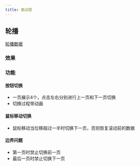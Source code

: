 ```yaml
---
title: 面试题
---
```


## 轮播

<a href="/doc/lunbo.json" target="_blank">轮播数据</a>

### 效果

<hl-iv-lun-bo class="mt-4"/>

### 功能

#### 按钮切换

- 一页展示4个，点击左右分别进行上一页和下一页切换
- 切换过程带动画

#### 鼠标移动切换

- 鼠标移动当位移超过一半时切换下一页，否则恢复滚动前的数据

#### 边界问题

- 第一页时禁止切换前一页
- 最后一页时禁止切换下一页
